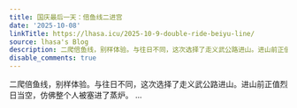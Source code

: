 ```yaml
---
title: 国庆最后一天：倍鱼线二进宫
date: '2025-10-08'
linkTitle: https://lhasa.icu/2025-10-9-double-ride-beiyu-line/
source: lhasa's Blog
description: ​二爬倍鱼线，别样体验。与往日不同，这次选择了走义武公路进山。进山前正值烈日当空，仿佛整个人被塞进了蒸炉。 ...
disable_comments: true
---
```

​二爬倍鱼线，别样体验。与往日不同，这次选择了走义武公路进山。进山前正值烈日当空，仿佛整个人被塞进了蒸炉。 ...